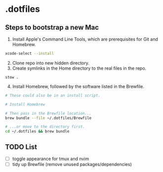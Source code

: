 # .dotfiles

## Steps to bootstrap a new Mac

1. Install Apple's Command Line Tools, which are prerequisites for Git and Homebrew.

```zsh
xcode-select --install
```


2. Clone repo into new hidden directory.
3. Create symlinks in the Home directory to the real files in the repo.

```
stow .
```


4. Install Homebrew, followed by the software listed in the Brewfile.

```zsh
# These could also be in an install script.

# Install Homebrew

# Then pass in the Brewfile location...
brew bundle --file ~/.dotfiles/Brewfile

# ...or move to the directory first.
cd ~/.dotfiles && brew bundle
```


## TODO List
- [ ] toggle appearance for tmux and nvim
- [ ] tidy up Brewfile (remove unused packages/dependencies)
